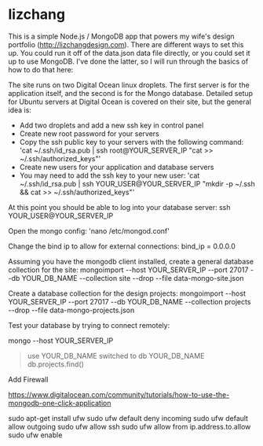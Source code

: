 # lizchang

This is a simple Node.js / MongoDB app that powers my wife's design portfolio (http://lizchangdesign.com). There are different ways to set this up. You could run it off of the data.json data file directly, or you could set it up to use MongoDB. I've done the latter, so I will run through the basics of how to do that here:

The site runs on two Digital Ocean linux droplets. The first server is for the application itself, and the second is for the Mongo database. Detailed setup for Ubuntu servers at Digital Ocean is covered on their site, but the general idea is:

- Add two droplets and add a new ssh key in control panel
- Create new root password for your servers
- Copy the ssh public key to your servers with the following command:
'cat ~/.ssh/id_rsa.pub | ssh root@YOUR_SERVER_IP "cat >> ~/.ssh/authorized_keys"'
- Create new users for your application and database servers
- You may need to add the ssh key to your new user:
'cat ~/.ssh/id_rsa.pub | ssh YOUR_USER@YOUR_SERVER_IP "mkdir -p ~/.ssh && cat >>  ~/.ssh/authorized_keys"'

At this point you should be able to log into your database server:
ssh YOUR_USER@YOUR_SERVER_IP

Open the mongo config:
'nano /etc/mongod.conf'

Change the bind ip to allow for external connections:
bind_ip = 0.0.0.0

Assuming you have the mongodb client installed, create a general database collection for the site:
mongoimport --host YOUR_SERVER_IP --port 27017 --db YOUR_DB_NAME --collection site --drop --file data-mongo-site.json

Create a database collection for the design projects:
mongoimport --host YOUR_SERVER_IP --port 27017 --db YOUR_DB_NAME --collection projects --drop --file data-mongo-projects.json

Test your database by trying to connect remotely:

mongo --host YOUR_SERVER_IP
> use YOUR_DB_NAME
switched to db YOUR_DB_NAME
> db.projects.find()

Add Firewall

https://www.digitalocean.com/community/tutorials/how-to-use-the-mongodb-one-click-application

sudo apt-get install ufw
sudo ufw default deny incoming
sudo ufw default allow outgoing
sudo ufw allow ssh
sudo ufw allow from ip.address.to.allow
sudo ufw enable
